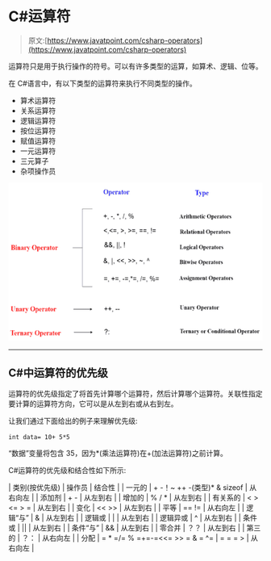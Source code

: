 # C#运算符

> 原文:[https://www.javatpoint.com/csharp-operators](https://www.javatpoint.com/csharp-operators)

运算符只是用于执行操作的符号。可以有许多类型的运算，如算术、逻辑、位等。

在 C#语言中，有以下类型的运算符来执行不同类型的操作。

*   算术运算符
*   关系运算符
*   逻辑运算符
*   按位运算符
*   赋值运算符
*   一元运算符
*   三元算子
*   杂项操作员

![CSHARP Operators 1](img/6c94771cec45edc9b642e3d995e90699.png)

* * *

## C#中运算符的优先级

运算符的优先级指定了将首先计算哪个运算符，然后计算哪个运算符。关联性指定要计算的运算符方向，它可以是从左到右或从右到左。

让我们通过下面给出的例子来理解优先级:

```
int data= 10+ 5*5

```

“数据”变量将包含 35，因为*(乘法运算符)在+(加法运算符)之前计算。

C#运算符的优先级和结合性如下所示:

| 类别(按优先级) | 操作员 | 结合性 |
| 一元的 | + -！~ ++ -(类型)* & sizeof | 从右向左 |
| 添加剂 | + - | 从左到右 |
| 增加的 | % / * | 从左到右 |
| 有关系的 | < > <= > = | 从左到右 |
| 变化 | << >> | 从左到右 |
| 平等 | == != | 从右向左 |
| 逻辑“与” | & | 从左到右 |
| 逻辑或 | &#124; | 从左到右 |
| 逻辑异或 | ^ | 从左到右 |
| 条件或 | &#124;&#124; | 从左到右 |
| 条件“与” | && | 从左到右 |
| 零合并 | ？？ | 从左到右 |
| 第三的 | ？： | 从右向左 |
| 分配 | = * =/= % =+=-=<<= >> = & = ^= &#124; = = = > | 从右向左 |